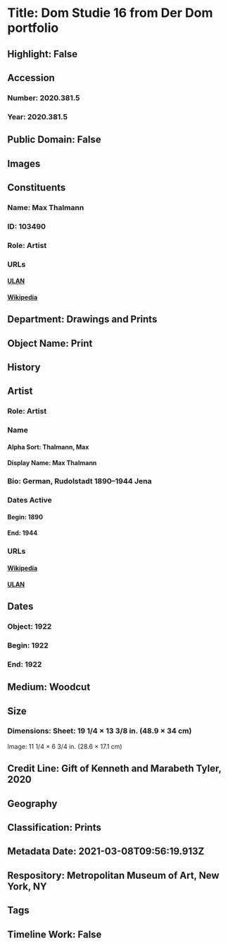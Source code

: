 # Title: Dom Studie 16 from Der Dom portfolio
## Highlight: False
## Accession
### Number: 2020.381.5
### Year: 2020.381.5
## Public Domain: False
## Images
## Constituents
### Name: Max Thalmann
### ID: 103490
### Role: Artist
### URLs
#### [ULAN](http://vocab.getty.edu/page/ulan/500174365)
#### [Wikipedia](https://www.wikidata.org/wiki/Q1231769)
## Department: Drawings and Prints
## Object Name: Print
## History
## Artist
### Role: Artist
### Name
#### Alpha Sort: Thalmann, Max
#### Display Name: Max Thalmann
### Bio: German, Rudolstadt 1890–1944 Jena
### Dates Active
#### Begin: 1890
#### End: 1944
### URLs
#### [Wikipedia](https://www.wikidata.org/wiki/Q1231769)
#### [ULAN](http://vocab.getty.edu/page/ulan/500174365)
## Dates
### Object: 1922
### Begin: 1922
### End: 1922
## Medium: Woodcut
## Size
### Dimensions: Sheet: 19 1/4 × 13 3/8 in. (48.9 × 34 cm)
Image: 11 1/4 × 6 3/4 in. (28.6 × 17.1 cm)
## Credit Line: Gift of Kenneth and Marabeth Tyler, 2020
## Geography
## Classification: Prints
## Metadata Date: 2021-03-08T09:56:19.913Z
## Respository: Metropolitan Museum of Art, New York, NY
## Tags
## Timeline Work: False